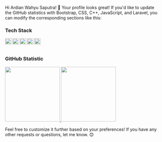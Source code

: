 Hi Ardian Wahyu Saputra! 👋 Your profile looks great! If you'd like to update the GitHub statistics with Bootstrap, CSS, C++, JavaScript, and Laravel, you can modify the corresponding sections like this:

### Tech Stack
  <a href="#"><img align="left" alt="JavaScript" title="JavaScript" width="21px" src="https://upload.wikimedia.org/wikipedia/commons/9/99/Unofficial_JavaScript_logo_2.svg" /></a>
  <a href="#"><img align="left" alt="CSS" title="CSS" width="21px" src="https://img.icons8.com/ios-filled/50/000000/css-filetype.png" /></a>
  <a href="#"><img align="left" alt="Bootstrap" title="Bootstrap" width="21px" src="https://getbootstrap.com/docs/4.0/assets/img/favicons/favicon.ico" /></a>
  <a href="#"><img align="left" alt="C++" title="C++" width="21px" src="https://img.icons8.com/color/48/000000/c-plus-plus-logo.png" /></a>
  <a href="#"><img align="left" alt="Laravel" title="Laravel" width="21px" src="https://cdn.worldvectorlogo.com/logos/laravel-2.svg" /></a>
  <br>
  <br>
  
### GitHub Statistic
<p align="left">
<a href="https://github.com/hadiid-studentcode">
  <img height="180em" src="https://github-readme-stats-eight-theta.vercel.app/api?username=hadiid-studentcode&show_icons=true&theme=algolia&include_all_commits=true&count_private=true"/>
  <img height="180em" src="https://github-readme-stats-eight-theta.vercel.app/api/top-langs/?username=hadiid-studentcode&layout=compact&langs_count=8&theme=algolia"/>
</a>
</p>

Feel free to customize it further based on your preferences! If you have any other requests or questions, let me know. 😊
